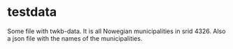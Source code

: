 # testdata
Some file with twkb-data. It is all Nowegian municipalities in srid 4326.
 Also a json file with the names of the municipalities.
